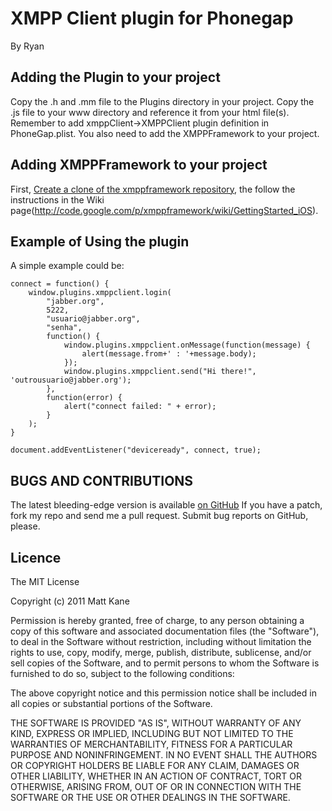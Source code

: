 # XMPP Client plugin for Phonegap #
By Ryan

## Adding the Plugin to your project ##
Copy the .h and .mm file to the Plugins directory in your project. Copy the .js file to your www directory and reference it from your html file(s). Remember to add xmppClient->XMPPClient plugin definition in PhoneGap.plist. You also need to add the XMPPFramework to your project.

## Adding XMPPFramework to your project ##
First, [Create a clone of the xmppframework repository](http://code.google.com/p/xmppframework/source/checkout), the follow the instructions in the Wiki page(http://code.google.com/p/xmppframework/wiki/GettingStarted_iOS). 

## Example of Using the plugin ##
A simple example could be:
           
    connect = function() {
        window.plugins.xmppclient.login(
            "jabber.org", 
            5222,
            "usuario@jabber.org",
            "senha",
            function() {
                window.plugins.xmppclient.onMessage(function(message) {
			    	alert(message.from+' : '+message.body);
			    });
                window.plugins.xmppclient.send("Hi there!", 'outrousuario@jabber.org');
            },
            function(error) {
                alert("connect failed: " + error);
            }
        );
    }

    document.addEventListener("deviceready", connect, true);

## BUGS AND CONTRIBUTIONS ##
The latest bleeding-edge version is available [on GitHub](http://github.com/huzhiren/phonegap-plugins/tree/master/iPhone/)
If you have a patch, fork my repo and send me a pull request. Submit bug reports on GitHub, please.
	
## Licence ##

The MIT License

Copyright (c) 2011 Matt Kane

Permission is hereby granted, free of charge, to any person obtaining a copy
of this software and associated documentation files (the "Software"), to deal
in the Software without restriction, including without limitation the rights
to use, copy, modify, merge, publish, distribute, sublicense, and/or sell
copies of the Software, and to permit persons to whom the Software is
furnished to do so, subject to the following conditions:

The above copyright notice and this permission notice shall be included in
all copies or substantial portions of the Software.

THE SOFTWARE IS PROVIDED "AS IS", WITHOUT WARRANTY OF ANY KIND, EXPRESS OR
IMPLIED, INCLUDING BUT NOT LIMITED TO THE WARRANTIES OF MERCHANTABILITY,
FITNESS FOR A PARTICULAR PURPOSE AND NONINFRINGEMENT. IN NO EVENT SHALL THE
AUTHORS OR COPYRIGHT HOLDERS BE LIABLE FOR ANY CLAIM, DAMAGES OR OTHER
LIABILITY, WHETHER IN AN ACTION OF CONTRACT, TORT OR OTHERWISE, ARISING FROM,
OUT OF OR IN CONNECTION WITH THE SOFTWARE OR THE USE OR OTHER DEALINGS IN
THE SOFTWARE.

